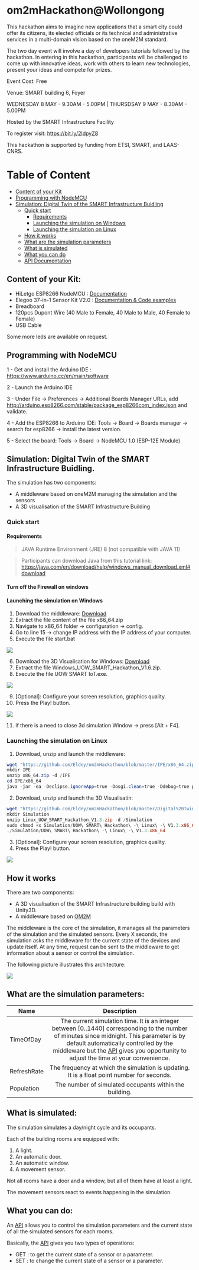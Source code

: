 # om2mHackathon@Wollongong
This hackathon aims to imagine new applications that a smart city
could offer its citizens, its elected officials or its technical and
administrative services in a multi-domain vision based on the
oneM2M standard.

The two day event will involve a day of developers tutorials followed
by the hackathon. In entering in this hackathon, participants will be
challenged to come up with innovative ideas, work with others to
learn new technologies, present your ideas and compete for prizes.

Event Cost: Free

Venue: SMART building 6, Foyer

WEDNESDAY 8 MAY - 9.30AM - 5.00PM | THURSDSAY 9 MAY - 8.30AM - 5.00PM

Hosted by the SMART Infrastructure Facility

To register visit:
https://bit.ly/2IdpyZ8

This hackathon is supported by funding from ETSI, SMART, and LAAS-CNRS.

# Table of Content
* [Content of your Kit](https://github.com/Eldey/om2mHackathon#content-of-your-kit)
* [Programming with NodeMCU](https://github.com/Eldey/om2mHackathon#programming-with-nodemcu)
* [Simulation: Digital Twin of the SMART Infrastructure Buidling](https://github.com/Eldey/om2mHackathon#simulation-digital-twin-of-the-smart-infrastructure-buidling)
  * [Quick start](https://github.com/Eldey/om2mHackathon#quick-start)
    * [Requirements](https://github.com/Eldey/om2mHackathon#requirements)
    * [Launching the simulation on Windows](https://github.com/Eldey/om2mHackathon#launching-the-simulation-on-windows)
    * [Launching the simulation on Linux](https://github.com/Eldey/om2mHackathon#launching-the-simulation-on-linux)
  * [How it works](https://github.com/Eldey/om2mHackathon#how-it-works)
  * [What are the simulation parameters](https://github.com/Eldey/om2mHackathon#what-are-the-simulation-parameters)
  * [What is simulated](https://github.com/Eldey/om2mHackathon#what-is-simulated)
  * [What you can do](https://github.com/Eldey/om2mHackathon#what-you-can-do)
  * [API Documentation](https://github.com/Eldey/om2mHackathon/tree/master/API)
    

## Content of your Kit:

* HiLetgo ESP8266 NodeMCU : [Documentation](https://www.nodemcu.com/index_en.html) 
* Elegoo 37-in-1 Sensor Kit V2.0 : [Documentation & Code examples](https://www.elegoo.com/tutorial/Elegoo%2037%20Sensor%20Kit%20Tutorial%20for%20UNO%20R3%20and%20Mega%202560%20V2.0.0.2019.03.04.zip)
* Breadboard
* 120pcs Dupont Wire (40 Male to Female, 40 Male to Male, 40 Female to Female)
* USB Cable 

Some more leds are available on request.

## Programming with NodeMCU


1 - Get and install the Arduino IDE : https://www.arduino.cc/en/main/software

2 - Launch the Arduino IDE

3 - Under File -> Preferences -> Additional Boards Manager URLs, add http://arduino.esp8266.com/stable/package_esp8266com_index.json and validate.

4 - Add the ESP8266 to Arduino IDE: Tools -> Board -> Boards manager -> search for esp8266 -> install the latest version.

5 - Select the board: Tools -> Board -> NodeMCU 1.0 (ESP-12E Module)

## Simulation: Digital Twin of the SMART Infrastructure Buidling.

The simulation has two components:
* A middleware based on oneM2M managing the simulation and the sensors
* A 3D visualisation of the SMART Infrastructure Building 

### Quick start
####  Requirements

> JAVA Runtime Environment (JRE) 8 (not compatible with JAVA 11)

> Participants can download Java from this tutorial link: https://java.com/en/download/help/windows_manual_download.xml#download

#### Turn off the Firewall on windows

#### Launching the simulation on Windows

1. Download the middleware: [Download](https://github.com/Eldey/om2mHackathon/blob/master/IPE/x86_64.zip)
2. Extract the file content of the file x86_64.zip 
3. Navigate to x86_64 folder -> configuration -> config.
4. Go to line 15 -> change IP address with the IP address of your computer.
5. Execute the file start.bat

![](https://github.com/Eldey/om2mHackathon/blob/master/img/middleware_launched.PNG)

6. Download the 3D Visualisation for Windows: [Download](https://github.com/Eldey/om2mHackathon/blob/master/Digital%20Twin/UOW%20SMART%20Hackathon%20-%20Windows%20-%20V1.6.zip)
7. Extract the file Windows_UOW_SMART_Hackathon_V1.6.zip.
8. Execute the file UOW SMART IoT.exe. 


![](https://github.com/Eldey/om2mHackathon/blob/master/img/configuration_screen.PNG)

9. [Optional]: Configure your screen resolution, graphics quality.
10. Press the Play! button.


![](https://github.com/Eldey/om2mHackathon/blob/master/img/simulation_window.PNG)

11. if there is a need to close 3d simulation Window -> press [Alt + F4].
### Launching the simulation on Linux

1. Download, unzip and launch the middleware:
```powershell
wget "https://github.com/Eldey/om2mHackathon/blob/master/IPE/x86_64.zip"
mkdir IPE
unzip x86_64.zip -d /IPE
cd IPE/x86_64
java -jar -ea -Declipse.ignoreApp=true -Dosgi.clean=true -Ddebug=true plugins/org.eclipse.equinox.launcher_1.3.0.v20140415-2008.jar -console -noExit
```

2. Download, unzip and launch the 3D Visualisatin:
```powershell
wget "https://github.com/Eldey/om2mHackathon/blob/master/Digital%20Twin/UOW%20SMART%20Hackathon%20-%20Linux%20-%20V1.5.zip"
mkdir Simulation
unzip Linux_UOW_SMART_Hackathon_V1.3.zip -d /Simulation
sudo chmod +x Simulation/UOW\ SMART\ Hackathon\ -\ Linux\ -\ V1.3.x86_64
./Simulation/UOW\ SMART\ Hackathon\ -\ Linux\ -\ V1.3.x86_64
```
3. [Optional]: Configure your screen resolution, graphics quality.
4. Press the Play! button.

![](https://github.com/Eldey/om2mHackathon/blob/master/img/simulation_window.PNG)

## How it works

There are two components:
* A 3D visualisation of the SMART Infrastructure building build with Unity3D.
* A middleware based on [OM2M](https://www.eclipse.org/om2m/)

The middleware is the core of the simulation, it manages all the parameters of the simulation and the simulated sensors. Every X seconds, the simulation asks the middleware for the current state of the devices and update itself. At any time, request can be sent to the middleware to get information about a sensor or control the simulation.

The following picture illustrates this architecture:

![](https://github.com/Eldey/om2mHackathon/blob/master/img/how_it_works.PNG)

## What are the simulation parameters:


| Name        | Description          
| ------------- |:-------------:| 
| TimeOfDay     | The current simulation time. It is an integer between [0..1440] corresponding to the number of minutes since midnight. This parameter is by default automatically controlled by the middleware but the [API](https://github.com/Eldey/om2mHackathon/tree/master/API) gives you opportunity to adjust the time at your convenience.  | 
| RefreshRate      | The frequency at which the simulation is updating. It is a float point number for seconds.    |  
| Population      | The number of simulated occupants within the building.    | 

## What is simulated:

The simulation simulates a day/night cycle and its occupants.

Each of the building rooms are equipped with:
 1. A light.
 2. An automatic door.
 3. An automatic window.
 4. A movement sensor.
 
 Not all rooms have a door and a window, but all of them have at least a light. 
 
 The movement sensors react to events happening in the simulation. 
 
 ## What you can do:
 
An [API](https://github.com/Eldey/om2mHackathon/tree/master/API) allows you to control the simulation parameters and the current state of all the simulated sensors for each rooms. 

Basically, the [API](https://github.com/Eldey/om2mHackathon/tree/master/API) gives you two types of operations: 
* GET : to get the current state of a sensor or a parameter.
* SET : to change the current state of a sensor or a parameter.
